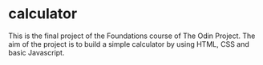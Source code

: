 # calculator

This is the final project of the Foundations course of The Odin Project. The aim of the project is to build a simple calculator by using HTML, CSS and basic Javascript. 